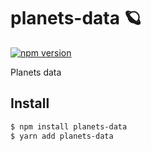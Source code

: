 planets-data 🪐
======

[![npm version][npm_img]][npm_site]

Planets data

## Install

```sh
$ npm install planets-data
$ yarn add planets-data
```

[npm_img]: https://badge.fury.io/js/planets-data.svg
[npm_site]: https://www.npmjs.com/package/planets-data
